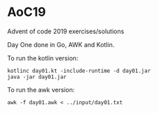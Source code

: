 # AoC19
Advent of code 2019 exercises/solutions

Day One done in Go, AWK and Kotlin.

To run the kotlin version:

```
kotlinc day01.kt -include-runtime -d day01.jar
java -jar day01.jar
```

To run the awk version:

```
awk -f day01.awk < ../input/day01.txt
```


